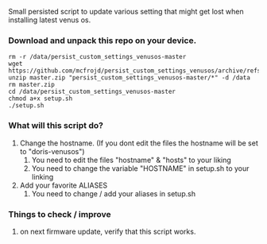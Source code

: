 Small persisted script to update various setting that might get lost when installing latest venus os.

### Download and unpack this repo on your device.

```
rm -r /data/persist_custom_settings_venusos-master
wget https://github.com/mcfrojd/persist_custom_settings_venusos/archive/refs/heads/master.zip
unzip master.zip "persist_custom_settings_venusos-master/*" -d /data
rm master.zip
cd /data/persist_custom_settings_venusos-master
chmod a+x setup.sh
./setup.sh
```

### What will this script do?

1. Change the hostname. (If you dont edit the files the hostname will be set to "doris-venusos")
   1. You need to edit the files "hostname" & "hosts" to your liking
   2. You need to change the variable "HOSTNAME" in setup.sh to your linking
2. Add your favorite ALIASES
   1. You need to change / add your aliases in setup.sh

### Things to check / improve

1. on next firmware update, verify that this script works.